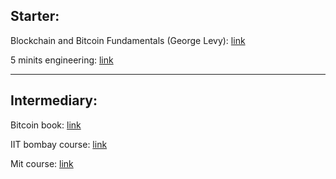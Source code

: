 ## Starter:

Blockchain and Bitcoin Fundamentals (George Levy): <a href="https://www.udemy.com/course/blockchain-and-bitcoin-fundamentals/">link</a> <br>

5 minits engineering: <a href="https://www.youtube.com/playlist?list=PLYwpaL_SFmcDFRupamGc-9zc-vQqvkQnn">link</a> <br>

---

## Intermediary:

Bitcoin book: <a href="https://github.com/bitcoinbook/bitcoinbook">link</a> <br>

IIT bombay course: <a href=" https://www.youtube.com/playlist?list=PLfmqK5mMBWj9dEmo91RBJd3xHx4TQi8bA">link</a>

Mit course: <a href="https://www.youtube.com/playlist?list=PLUl4u3cNGP63UUkfL0onkxF6MYgVa04Fn">link</a>
